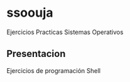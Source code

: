 # ssoouja
Ejercicios Practicas Sistemas Operativos

## Presentacion
Ejercicios de programación Shell
